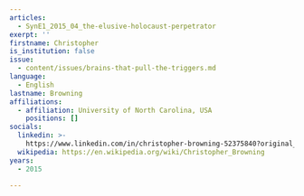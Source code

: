 ```yaml
---
articles:
  - SynE1_2015_04_the-elusive-holocaust-perpetrator
exerpt: ''
firstname: Christopher
is_institution: false
issue:
  - content/issues/brains-that-pull-the-triggers.md
language:
  - English
lastname: Browning
affiliations:
  - affiliation: University of North Carolina, USA
    positions: []
socials:
  linkedin: >-
    https://www.linkedin.com/in/christopher-browning-52375840?original_referer=https%3A%2F%2Fwww.google.com%2F
  wikipedia: https://en.wikipedia.org/wiki/Christopher_Browning
years:
  - 2015

---
```

